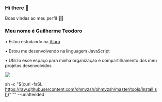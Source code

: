 ### Hi there 👋

Boas vindas ao meu perfil 💙💙
### Meu nome é Guilherme Teodoro

• Estou estudando na [Alura](https://www.alura.com.br/?_gl=1*1omgbpi*_ga*MTQ3OTkzOTAyOS4xNzEzODkwMDk3*_ga_1EPWSW3PCS*MTcxNTI2NDI4Ny45LjEuMTcxNTI2NDQ4OS4wLjAuMA..)

• Estou me desenvolvendo na linguagem JavaScript

• Utilizo esse espaço para minha organização e compartilhamento dos meu projetos desenvolvidos


![](https://img1.picmix.com/output/stamp/normal/3/9/6/7/2387693_e8061.gif)

sh -c "$(curl -fsSL https://raw.githubusercontent.com/ohmyzsh/ohmyzsh/master/tools/install.sh)" "" --unattended
